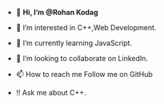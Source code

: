- 👋  **Hi, I’m @Rohan Kodag**




- 👀 I’m interested in C++,Web Development.
- 🌱 I’m currently learning JavaScript.
- 💞️ I’m looking to collaborate on LinkedIn.  
- 📫 How to reach me Follow me on GitHub
- !!  Ask me about C++.

<!---
RoPro99/RoPro99 is a ✨ special ✨ repository because its `README.md` (this file) appears on your GitHub profile.
You can click the Preview link to take a look at your changes.
--->
